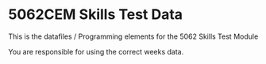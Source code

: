 # 5062CEM Skills Test Data

This is the datafiles / Programming elements for the 5062 Skills Test Module

You are responsible for using the correct weeks data.
